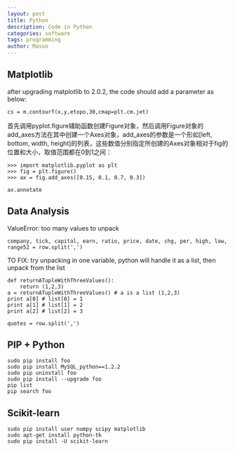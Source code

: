 ```yaml
---
layout: post
title: Python
description: Code in Python
categories: software
tags: programming
author: Mason
---
```


## Matplotlib

after upgrading matplotlib to 2.0.2, the code should add a parameter as below:

```
cs = m.contourf(x,y,etopo,30,cmap=plt.cm.jet)
```

首先调用pyplot.figure辅助函数创建Figure对象，然后调用Figure对象的add_axes方法在其中创建一个Axes对象，add_axes的参数是一个形如[left, bottom, width, height]的列表，这些数值分别指定所创建的Axes对象相对于fig的位置和大小，取值范围都在0到1之间：

```
>>> import matplotlib.pyplot as plt
>>> fig = plt.figure()
>>> ax = fig.add_axes([0.15, 0.1, 0.7, 0.3])

ax.annotate
```

## Data Analysis

ValueError: too many values to unpack

```
company, tick, capital, earn, ratio, price, date, chg, per, high, low, range52 = row.split(',')
```

TO FIX: try unpacking in one variable, python will handle it as a list, then unpack from the list

```
def returnATupleWithThreeValues():
    return (1,2,3)
a = returnATupleWithThreeValues() # a is a list (1,2,3)
print a[0] # list[0] = 1
print a[1] # list[1] = 2
print a[2] # list[2] = 3
```

```
quotes = row.split(',')
```

## PIP + Python

```
sudo pip install foo
sudo pip install MySQL_python==1.2.2
sudo pip uninstall foo
sudo pip install --upgrade foo
pip list
pip search foo
```

## Scikit-learn

```
sudo pip install user numpy scipy matplotlib
sudo apt-get install python-tk
sudo pip install -U scikit-learn
```
